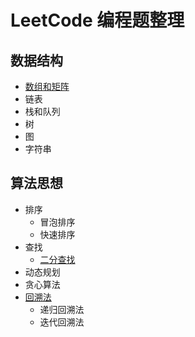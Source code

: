 # LeetCode 编程题整理
## 数据结构
- [数组和矩阵](数组和矩阵.md)
- 链表
- 栈和队列
- 树
- 图
- 字符串
## 算法思想
- 排序
  - 冒泡排序
  - 快速排序
- 查找
  - [二分查找](二分查找.md)
- 动态规划
- 贪心算法
- [回溯法](回溯法.md)
  - 递归回溯法
  - 迭代回溯法
